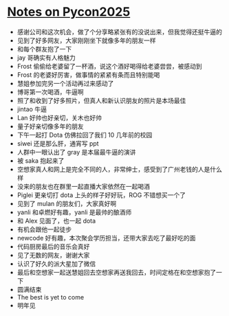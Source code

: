 # [Notes on Pycon2025](https://github.com/yihong0618/gitblog/issues/327)

- 感谢公司和这次机会，做了个分享略紧张有的没说出来，但我觉得还挺牛逼的
- 见到了好多网友，大家刚刚坐下就像多年的朋友一样
- 和每个群友抱了一下
- jay 哥确实有人格魅力
- Frost 偷偷给老婆留了一杯酒，说这个酒好喝得给老婆尝尝，被感动到
- Frost 的老婆好厉害，做事情的紧紧有条而且特别能喝
- 慧姐参加完另一个活动再过来感动了
- 博哥第一次喝酒，牛逼啊
- 照了和收到了好多照片，但真人和新认识朋友的照片是本场最佳
- jintao 牛逼
- Lan 好帅也好亲切，关木也好帅
- 量子好亲切像多年的朋友
- 下午一起打 Dota 仿佛拉回了我们 10 几年前的校园
- siwei 还是那么肝，通宵写 ppt
- 人群中一眼认出了 gray 是本届最牛逼的演讲
- 被 saka 抱起来了
- 空想家真人和网上是完全不同的人，非常绅士，感受到了广州老钱的人是什么样
- 没来的朋友也在群里一起直播大家依然在一起喝酒
- Piglei 更亲切打 dota 上头的样子好好玩，ROG 不错想买一个了
- 见到了 mulan 的朋友们，大家真好啊
- yanli 和卓燃好有趣，yanli 是最帅的酿酒师
- 和 Alex 见面了，也一起 dota
- 有机会跟他一起徒步
- newcode 好有趣，本次聚会学历担当，还带大家去吃了最好吃的面
- 代码厨房最后的音乐会真好
- 见了无数的网友，谢谢大家
- 认识了好久的派大星加了微信
- 最后和空想家一起送慧姐回去空想家再送我回去，时间定格在和空想家抱了一下
- 圆满结束
- The best is yet to come
- 明年见